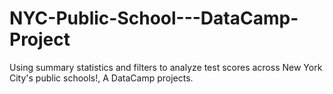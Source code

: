 # NYC-Public-School---DataCamp-Project
Using summary statistics and filters to analyze test scores across New York City's public schools!, A  DataCamp projects.
